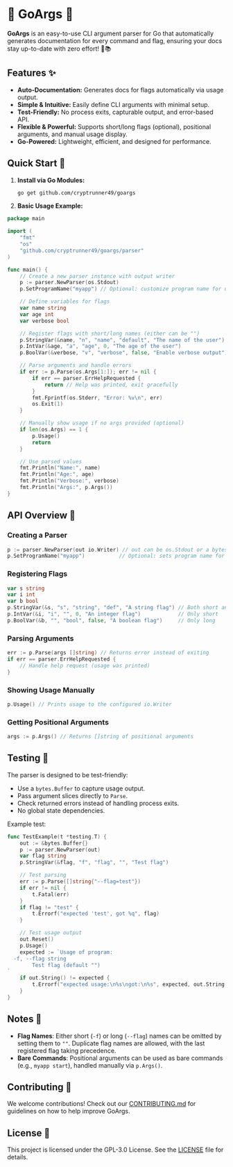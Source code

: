 # 🏹 GoArgs 🚀  

**GoArgs** is an easy-to-use CLI argument parser for Go that automatically generates documentation for every command and flag, ensuring your docs stay up-to-date with zero effort! 🚀📚

## Features ✨

- **Auto-Documentation:** Generates docs for flags automatically via usage output.
- **Simple & Intuitive:** Easily define CLI arguments with minimal setup.
- **Test-Friendly:** No process exits, capturable output, and error-based API.
- **Flexible & Powerful:** Supports short/long flags (optional), positional arguments, and manual usage display.
- **Go-Powered:** Lightweight, efficient, and designed for performance.

## Quick Start 🚀

1. **Install via Go Modules:**

   ```bash
   go get github.com/cryptrunner49/goargs
   ```

2. **Basic Usage Example:**

```go
package main

import (
    "fmt"
    "os"
    "github.com/cryptrunner49/goargs/parser"
)

func main() {
    // Create a new parser instance with output writer
    p := parser.NewParser(os.Stdout)
    p.SetProgramName("myapp") // Optional: customize program name for usage

    // Define variables for flags
    var name string
    var age int
    var verbose bool

    // Register flags with short/long names (either can be "")
    p.StringVar(&name, "n", "name", "default", "The name of the user")
    p.IntVar(&age, "a", "age", 0, "The age of the user")
    p.BoolVar(&verbose, "v", "verbose", false, "Enable verbose output")

    // Parse arguments and handle errors
    if err := p.Parse(os.Args[1:]); err != nil {
        if err == parser.ErrHelpRequested {
            return // Help was printed, exit gracefully
        }
        fmt.Fprintf(os.Stderr, "Error: %v\n", err)
        os.Exit(1)
    }

    // Manually show usage if no args provided (optional)
    if len(os.Args) == 1 {
        p.Usage()
        return
    }

    // Use parsed values
    fmt.Println("Name:", name)
    fmt.Println("Age:", age)
    fmt.Println("Verbose:", verbose)
    fmt.Println("Args:", p.Args())
}
```

## API Overview 📖

### Creating a Parser

```go
p := parser.NewParser(out io.Writer) // out can be os.Stdout or a bytes.Buffer for testing
p.SetProgramName("myapp")           // Optional: sets program name for usage
```

### Registering Flags

```go
var s string
var i int
var b bool
p.StringVar(&s, "s", "string", "def", "A string flag") // Both short and long
p.IntVar(&i, "i", "", 0, "An integer flag")            // Only short
p.BoolVar(&b, "", "bool", false, "A boolean flag")     // Only long
```

### Parsing Arguments

```go
err := p.Parse(args []string) // Returns error instead of exiting
if err == parser.ErrHelpRequested {
    // Handle help request (usage was printed)
}
```

### Showing Usage Manually

```go
p.Usage() // Prints usage to the configured io.Writer
```

### Getting Positional Arguments

```go
args := p.Args() // Returns []string of positional arguments
```

## Testing 🧪

The parser is designed to be test-friendly:

- Use a `bytes.Buffer` to capture usage output.
- Pass argument slices directly to `Parse`.
- Check returned errors instead of handling process exits.
- No global state dependencies.

Example test:

```go
func TestExample(t *testing.T) {
    out := &bytes.Buffer{}
    p := parser.NewParser(out)
    var flag string
    p.StringVar(&flag, "f", "flag", "", "Test flag")

    // Test parsing
    err := p.Parse([]string{"--flag=test"})
    if err != nil {
        t.Fatal(err)
    }
    if flag != "test" {
        t.Errorf("expected 'test', got %q", flag)
    }

    // Test usage output
    out.Reset()
    p.Usage()
    expected := `Usage of program:
  -f, --flag string
        Test flag (default "")
`
    if out.String() != expected {
        t.Errorf("expected usage:\n%s\ngot:\n%s", expected, out.String())
    }
}
```

## Notes 📝

- **Flag Names**: Either short (`-f`) or long (`--flag`) names can be omitted by setting them to `""`. Duplicate flag names are allowed, with the last registered flag taking precedence.
- **Bare Commands**: Positional arguments can be used as bare commands (e.g., `myapp start`), handled manually via `p.Args()`.

## Contributing 🤝

We welcome contributions! Check out our [CONTRIBUTING.md](CONTRIBUTING.md) for guidelines on how to help improve GoArgs.

## License 📜

This project is licensed under the GPL-3.0 License. See the [LICENSE](LICENSE) file for details.
